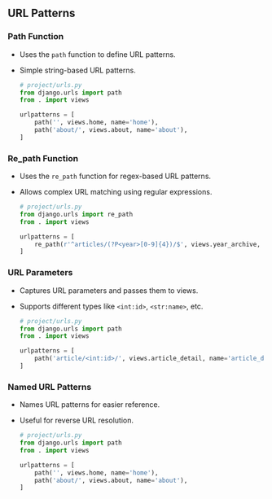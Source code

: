 
## URL Patterns

### Path Function
- Uses the `path` function to define URL patterns.
- Simple string-based URL patterns.

  ```python
  # project/urls.py
  from django.urls import path
  from . import views

  urlpatterns = [
      path('', views.home, name='home'),
      path('about/', views.about, name='about'),
  ]
  ```

### Re_path Function
- Uses the `re_path` function for regex-based URL patterns.
- Allows complex URL matching using regular expressions.

  ```python
  # project/urls.py
  from django.urls import re_path
  from . import views

  urlpatterns = [
      re_path(r'^articles/(?P<year>[0-9]{4})/$', views.year_archive, name='year_archive'),
  ]
  ```

### URL Parameters
- Captures URL parameters and passes them to views.
- Supports different types like `<int:id>`, `<str:name>`, etc.

  ```python
  # project/urls.py
  from django.urls import path
  from . import views

  urlpatterns = [
      path('article/<int:id>/', views.article_detail, name='article_detail'),
  ]
  ```

### Named URL Patterns
- Names URL patterns for easier reference.
- Useful for reverse URL resolution.

  ```python
  # project/urls.py
  from django.urls import path
  from . import views

  urlpatterns = [
      path('', views.home, name='home'),
      path('about/', views.about, name='about'),
  ]
  ```
